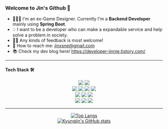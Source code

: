 ### Welcome to Jin's Github 👋

- 👩🏻‍💻 I'm an ex-Game Designer. Currently I'm a **Backend Developer** mainly using **Spring Boot**.
- 💡 I want to be a developer who can make a expandable service and help solve a problem in society.
- 🙌🏻 Any kinds of feedback is most welcome!
- 📧 How to reach me: jinxsne@gmail.com
- 📚 Check my dev blog here! https://developer-jinnie.tistory.com/
------
#### Tech Stack 🛠️
<p align="center">
  <img src="https://img.shields.io/badge/java-007396?style=flat-square&logo=java&logoColor=white"/> 
  <img src="https://img.shields.io/badge/Python-3776AB?style=flat-square&logo=Python&logoColor=white"/><br>
  <img src="https://img.shields.io/badge/Spring-6DB33F?style=flat-square&logo=Spring&logoColor=white"/> 
  <img src="https://img.shields.io/badge/SpringBoot-43B02A?style=flat-square&logo=Spring Boot&logoColor=white"/> 
  <img src="https://img.shields.io/badge/SpringSecurity-43B02A?style=flat-square&logo=Spring Security&logoColor=white"/> 
  <img src="https://img.shields.io/badge/Hibernate-232F3E?style=flat-square&logo=Hibernate&logoColor=white"/><br>
  <img src="https://img.shields.io/badge/MySQL-4479A1?style=flat-square&logo=MySQL&logoColor=white"/> 
  <img src="https://img.shields.io/badge/ORACLE-F80000?style=flat-square&logo=oracle&logoColor=white"/> 
  <img src="https://img.shields.io/badge/Redis-FF0000?style=flat-square&logo=Redis&logoColor=white"/><br>
  <img src="https://img.shields.io/badge/Git-F05032?style=flat-square&logo=git&logoColor=white"/> 
  <img src="https://img.shields.io/badge/Docker-2496ED?style=flat-square&logo=Docker&logoColor=white"/> 
  <img src="https://img.shields.io/badge/Amazon AWS-232F3E?style=flat-square&logo=amazonaws&logoColor=white"/><br>
</p>

------
<p align="center">
  <a href="https://github.com/kyungjinleelee/github-readme-stats">
    <img src="https://github-readme-stats.vercel.app/api/top-langs/?username=kyungjinleelee&layout=compact" alt="Top Langs"/>
  </a>
  <br>
  <a href="https://github.com/kyungjinleelee/github-readme-stats">
    <img src="https://github-readme-stats.vercel.app/api?username=kyungjinleelee" alt="Kyungjin's GitHub stats"/>
  </a>
</p>

